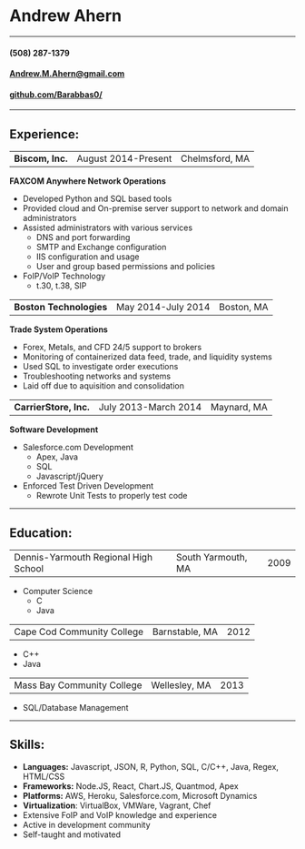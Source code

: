 # Andrew Ahern
---
#### (508) 287-1379
#### Andrew.M.Ahern@gmail.com
#### [github.com/Barabbas0/](https://github.com/Barabbas0/resume)
---
## Experience:
<table>
  <tr>
    <td><b>Biscom, Inc.</b></td>
    <td>August 2014-Present</td>
    <td>Chelmsford, MA</td>
  </tr>
</table>

**FAXCOM Anywhere Network Operations**
+ Developed Python and SQL based tools
+ Provided cloud and On-premise server support to network and domain administrators
+ Assisted administrators with various services
  + DNS and port forwarding
  + SMTP and Exchange configuration
  + IIS configuration and usage
  + User and group based permissions and policies
+ FoIP/VoIP Technology
  + t.30, t.38, SIP

<table>
  <tr>
    <td><b>Boston Technologies</b></td>
    <td>May 2014-July 2014</td>
    <td>Boston, MA</td>
  </tr>
</table>

**Trade System Operations**
+ Forex, Metals, and CFD 24/5 support to brokers
+ Monitoring of containerized data feed, trade, and liquidity systems
+ Used SQL to investigate order executions
+ Troubleshooting networks and systems
+ Laid off due to aquisition and consolidation

<table>
  <tr>
    <td><b>CarrierStore, Inc.</b></td>
    <td>July 2013-March 2014</td>
    <td>Maynard, MA</td>
  </tr>
</table>

**Software Development**
+ Salesforce.com Development
  + Apex, Java
  + SQL
  + Javascript/jQuery
+ Enforced Test Driven Development
  + Rewrote Unit Tests to properly test code

---
## Education:

<table>
  <tr>
    <td>Dennis-Yarmouth Regional High School</td>
    <td>South Yarmouth, MA</td>
    <td>2009</td>
  </tr>
</table>

+ Computer Science
  + C
  + Java

<table>
  <tr>
    <td>Cape Cod Community College</td>
    <td>Barnstable, MA</td>
    <td>2012</td>
  </tr>
</table>

+ C++
+ Java

<table>
  <tr>
    <td>Mass Bay Community College</td>
    <td>Wellesley, MA</td>
    <td>2013</td>
  </tr>
</table>

+ SQL/Database Management

---
## Skills:
+ **Languages:** Javascript, JSON, R, Python, SQL, C/C++, Java, Regex, HTML/CSS
+ **Frameworks:** Node.JS, React, Chart.JS, Quantmod, Apex
+ **Platforms:** AWS, Heroku, Salesforce.com, Microsoft Dynamics
+ **Virtualization**: VirtualBox, VMWare, Vagrant, Chef
+ Extensive FoIP and VoIP knowledge and experience
+ Active in development community
+ Self-taught and motivated
